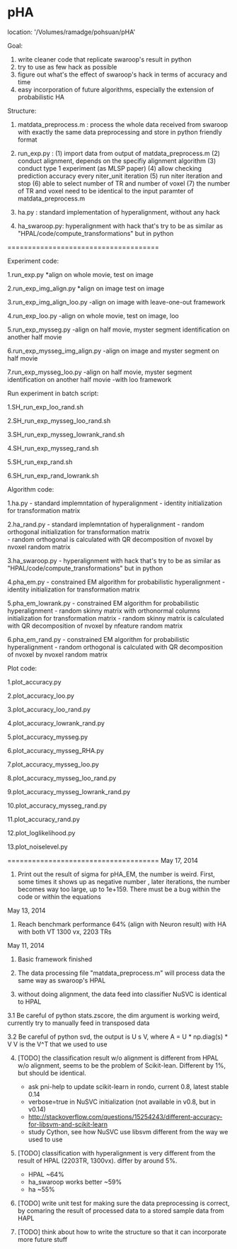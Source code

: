 pHA
===

location: '/Volumes/ramadge/pohsuan/pHA'

Goal: 

  1. write cleaner code that replicate swaroop's result in python
  2. try to use as few hack as possible
  3. figure out what's the effect of swaroop's hack in terms of accuracy and time
  4. easy incorporation of future algorithms, especially the extension of probabilistic HA

Structure:

  1. matdata_preprocess.m : 
     process the whole data received from swaroop with exactly the same data 
     preprocessing and store in python friendly format

  2. run_exp.py :
     (1) import data from output of matdata_preprocess.m 
     (2) conduct alignment, depends on the specifiy alignment algorithm
     (3) conduct type 1 experiment (as MLSP paper)
     (4) allow checking prediction accuracy every niter_unit iteration
     (5) run niter iteration and stop
     (6) able to select number of TR and number of voxel 
     (7) the number of TR and voxel need to be identical to the input paramter
         of matdata_preprocess.m

  3. ha.py :
     standard implementation of hyperalignment, without any hack

  4. ha_swaroop.py:
     hyperalignment with hack that's try to be as similar as 
     "HPAL/code/compute_transformations" but in python

=====================================

Experiment code:

  1.run_exp.py
    *align on whole movie, test on image

  2.run_exp_img_align.py
    *align on image test on image

  3.run_exp_img_align_loo.py
    -align on image with leave-one-out framework 

  4.run_exp_loo.py
    -align on whole movie, test on image, loo

  5.run_exp_mysseg.py
    -align on half movie, myster segment identification on another half movie

  6.run_exp_mysseg_img_align.py
    -align on image and myster segment on half movie

  7.run_exp_mysseg_loo.py
    -align on half movie, myster segment identification on another half movie
    -with loo framework

Run experiment in batch script:

  1.SH_run_exp_loo_rand.sh

  2.SH_run_exp_mysseg_loo_rand.sh

  3.SH_run_exp_mysseg_lowrank_rand.sh

  4.SH_run_exp_mysseg_rand.sh

  5.SH_run_exp_rand.sh

  6.SH_run_exp_rand_lowrank.sh


Algorithm code:

  1.ha.py
    - standard implemntation of hyperalignment
    - identity initialization for transformation matrix

  2.ha_rand.py
    - standard implemntation of hyperalignment
    - random orthogonal initialization for transformation matrix    
    - random orthogonal is calculated with QR decomposition of 
      nvoxel by nvoxel random matrix

  3.ha_swaroop.py
    - hyperalignment with hack that's try to be as similar as 
      "HPAL/code/compute_transformations" but in python

  4.pha_em.py
    - constrained EM algorithm for probabilistic hyperalignment
    - identity initialization for transformation matrix

  5.pha_em_lowrank.py
    - constrained EM algorithm for probabilistic hyperalignment
    - random skinny matrix with orthonormal columns initialization 
      for transformation matrix
    - random skinny matrix is calculated with QR decomposition of 
      nvoxel by nfeature random matrix    

  6.pha_em_rand.py
    - constrained EM algorithm for probabilistic hyperalignment
    - random orthogonal is calculated with QR decomposition of 
      nvoxel by nvoxel random matrix

Plot code:

  1.plot_accuracy.py

  2.plot_accuracy_loo.py

  3.plot_accuracy_loo_rand.py

  4.plot_accuracy_lowrank_rand.py

  5.plot_accuracy_mysseg.py

  6.plot_accuracy_mysseg_RHA.py

  7.plot_accuracy_mysseg_loo.py

  8.plot_accuracy_mysseg_loo_rand.py

  9.plot_accuracy_mysseg_lowrank_rand.py

  10.plot_accuracy_mysseg_rand.py

  11.plot_accuracy_rand.py

  12.plot_loglikelihood.py

  13.plot_noiselevel.py


=====================================
May 17, 2014
  1. Print out the result of sigma for pHA_EM, the number is weird. First, some times it shows up as negative number
     , later iterations, the number becomes way too large, up to 1e+159. There must be a bug within the code
     or within the equations

May 13, 2014
  1. Reach benchmark performance 64% (align with Neuron result) with HA with both VT 1300 vx, 2203 TRs

May 11, 2014

  1. Basic framework finished

  2. The data processing file "matdata_preprocess.m" will process data the same way as swaroop's HPAL

  3. without doing alignment, the data feed into classifier NuSVC is identical 
     to HPAL

  3.1 Be careful of python stats.zscore, the dim argument is working weird, currently
     try to manually feed in transposed data 

  3.2 Be careful of python svd, the output is U s V, where A = U * np.diag(s) * V
     V is the V^T that we used to use

  4. [TODO] the classification result w/o alignment is different from HPAL w/o
     alignment, seems to be the problem of Scikit-lean. Different by 1%, but should
     be identical.
     - ask pni-help to update scikit-learn in rondo, current 0.8, latest stable 0.14
     - verbose=true in NuSVC initialization (not available in v0.8, but in v0.14)
     - http://stackoverflow.com/questions/15254243/different-accuracy-for-libsvm-and-scikit-learn
     - study Cython, see how NuSVC use libsvm different from the way we used to use

  5. [TODO] classification with hyperalignment is very different from the result of 
     HPAL (2203TR, 1300vx). differ by around 5%. 
     - HPAL ~64%
     - ha_swaroop works better ~59%
     - ha ~55%

  6. [TODO] write unit test for making sure the data preprocessing is correct, by 
     comaring the result of processed data to a stored sample data from HAPL

  7. [TODO] think about how to write the structure so that it can incorporate 
     more future stuff


